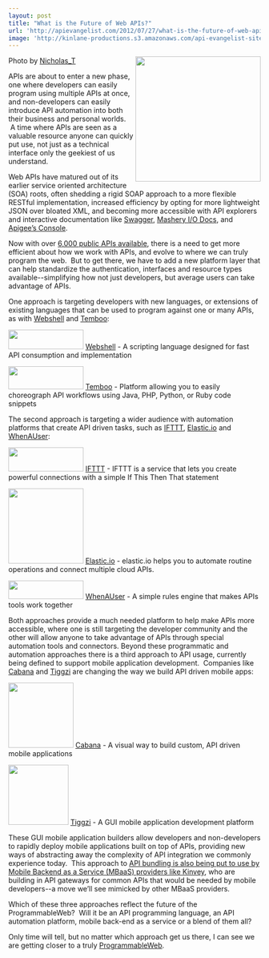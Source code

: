 ```yaml
---
layout: post
title: "What is the Future of Web APIs?"
url: 'http://apievangelist.com/2012/07/27/what-is-the-future-of-web-apis/'
image: 'http://kinlane-productions.s3.amazonaws.com/api-evangelist-site/blog/highway.jpeg'
---
```


<img class="c1" src="http://kinlane-productions.s3.amazonaws.com/highway.jpeg" alt="" width="250" align="right" />

Photo by [Nicholas_T][1]

APIs are about to enter a new phase, one where developers can easily program using multiple APIs at once, and non-developers can easily introduce API automation into both their business and personal worlds.  A time where APIs are seen as a valuable resource anyone can quickly put use, not just as a technical interface only the geekiest of us understand.

Web APIs have matured out of its earlier service oriented architecture (SOA) roots, often shedding a rigid SOAP approach to a more flexible RESTful implementation, increased efficiency by opting for more lightweight JSON over bloated XML, and becoming more accessible with API explorers and interactive documentation like [Swagger][2], [Mashery I/O Docs][3], and [Apigee’s Console][4].

Now with over [6,000 public APIs available][5], there is a need to get more efficient about how we work with APIs, and evolve to where we can truly program the web.  But to get there, we have to add a new platform layer that can help standardize the authentication, interfaces and resource types available--simplifying how not just developers, but average users can take advantage of APIs.

One approach is targeting developers with new languages, or extensions of existing languages that can be used to program against one or many APIs, as with [Webshell][6] and [Temboo][7]:

[<img class="aligncenter size-thumbnail wp-image-32466" title="webshell-logo" src="http://kinlane-productions.s3.amazonaws.com/api-evangelist/webshell/webshell-logo.jpg" alt="" width="150" height="39" />][6]
[Webshell][6] - A scripting language designed for fast API consumption and implementation

[<img title="Temboo" src="http://kinlane-productions.s3.amazonaws.com/api-evangelist/temboo/Temboo-Logo.png" alt="" width="150" height="46" />][7]
[Temboo][7] - Platform allowing you to easily choreograph API workflows using Java, PHP, Python, or Ruby code snippets

The second approach is targeting a wider audience with automation platforms that create API driven tasks, such as [IFTTT][8], [Elastic.io][9] and [WhenAUser][10]:

[<img title="IFTTT" src="http://kinlane-productions.s3.amazonaws.com/api-evangelist/ifthisthenthat/IFTTT-logo.jpeg" alt="" width="150" height="48" />][8]
[IFTTT][8] - IFTTT is a service that lets you create powerful connections with a simple If This Then That statement

[<img title="ElasticIO-Logo" src="http://kinlane-productions.s3.amazonaws.com/api-evangelist/elasticio/ElasticIO-Logo.png" alt="" width="150" />][9]
[Elastic.io][9] - elastic.io helps you to automate routine operations and connect multiple cloud APIs.

[<img title="WhenAUser" src="http://kinlane-productions.s3.amazonaws.com/api-evangelist/whenauser/WhenAUser-Logo.png" alt="" width="150" height="37" />][10]
[WhenAUser][10] - A simple rules engine that makes APIs tools work together

Both approaches provide a much needed platform to help make APIs more accessible, where one is still targeting the developer community and the other will allow anyone to take advantage of APIs through special automation tools and connectors. Beyond these programmatic and automation approaches there is a third approach to API usage, currently being defined to support mobile application development.  Companies like [Cabana][11] and [Tiggzi][12] are changing the way we build API driven mobile apps:

[<img title="cabana-logo" src="http://kinlane-productions.s3.amazonaws.com/api-evangelist/cabanaapp/cabana-logo.png" alt="" width="130" />][11]
[Cabana][11] - A visual way to build custom, API driven mobile applications

[<img title="Tiggzi" src="http://kinlane-productions.s3.amazonaws.com/api-evangelist/tiggzi/tiggzi_200.png" alt="" width="120" />][12]
[Tiggzi][12] - A GUI mobile application development platform

These GUI mobile application builders allow developers and non-developers to rapidly deploy mobile applications built on top of APIs, providing new ways of abstracting away the complexity of API integration we commonly experience today.  This approach to [API bundling is also being put to use by Mobile Backend as a Service (MBaaS) providers like Kinvey][13], who are building in API gateways for common APIs that would be needed by mobile developers--a move we’ll see mimicked by other MBaaS providers.

Which of these three approaches reflect the future of the ProgrammableWeb?  Will it be an API programming language, an API automation platform, mobile back-end as a service or a blend of them all?

Only time will tell, but no matter which approach get us there, I can see we are getting closer to a truly [ProgrammableWeb][14].

   [1]: http://www.flickr.com/photos/nicholas_t/2222229134/
   [2]: http://swagger.wordnik.com/ (Swagger)
   [3]: http://www.mashery.com/product/io-docs (Mashery I/O Docs)
   [4]: https://apigee.com/console (Apigee Console)
   [5]: http://blog.programmableweb.com/2012/05/22/6000-apis-its-business-its-social-and-its-happening-quickly/ (6,000 public APIs available)
   [6]: http://webshell.io/home (Webshell)
   [7]: https://www.temboo.com/ (Temboo)
   [8]: http://ifttt.com/ (IFTTT)
   [9]: http://elastic.io/ (Elastic.io)
   [10]: http://whenauser.com/ (When a User)
   [11]: http://www.cabanaapp.com/ (Cabana)
   [12]: http://tiggzi.com/home (Tiggzi)
   [13]: http://apievangelist.com/2012/06/03/rise-of-mobile-backend-as-a-service-mbaas-api-stacks/
   [14]: http://www.programmableweb.com/ (ProgrammableWeb)

